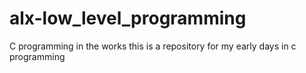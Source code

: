 # alx-low_level_programming
C programming in the works
this is a repository for my early days in c programming
